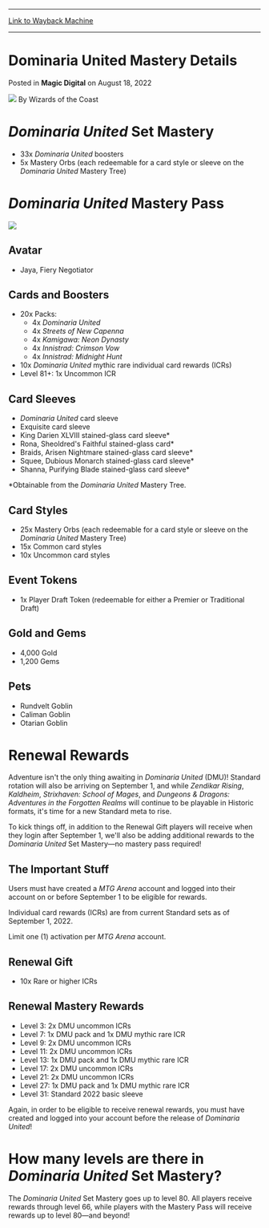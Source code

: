 
---
[Link to Wayback Machine](https://web.archive.org/web/20220901235855/https://magic.wizards.com/en/articles/archive/magic-digital/dominaria-united-mastery-details-2022-08-18?gclid=CjwKCAjwsMGYBhAEEiwAGUXJacLH27y-OuPA2M5-dMG1Z_kOrOpGerDkC_GxXBQ1E9VopgGlh5EWNRoCB68QAvD_BwE)

[_metadata_:author]:- "Wizards of the Coast"
[_metadata_:description]:- "Get more from Dominaria United with MTG Arena Set Mastery and Mastery Pass perks, plus see what additional rewards await you September 9!"
[_metadata_:generator]:- "Drupal 7 (http://drupal.org)"
[_metadata_:node]:- "1599304"
[_metadata_:publish_date]:- "2022-08-18"
[_metadata_:source]:- "div-main-content"
[_metadata_:title]:- "Dominaria United Mastery Details"
[_metadata_:wayback_capture_timestamp]:- "2022-09-01 23:58:55"
[_metadata_:wayback_raw_url]:- "https://web.archive.org/web/20220901235855id_/https://magic.wizards.com/en/articles/archive/magic-digital/dominaria-united-mastery-details-2022-08-18?gclid=CjwKCAjwsMGYBhAEEiwAGUXJacLH27y-OuPA2M5-dMG1Z_kOrOpGerDkC_GxXBQ1E9VopgGlh5EWNRoCB68QAvD_BwE"
[_metadata_:wayback_url]:- "https://magic.wizards.com/en/articles/archive/magic-digital/dominaria-united-mastery-details-2022-08-18?gclid=CjwKCAjwsMGYBhAEEiwAGUXJacLH27y-OuPA2M5-dMG1Z_kOrOpGerDkC_GxXBQ1E9VopgGlh5EWNRoCB68QAvD_BwE"
---


Dominaria United Mastery Details
================================



 Posted in **Magic Digital**
 on August 18, 2022 






![](https://media.magic.wizards.com/styles/auth_small/public/images/person/wizards_author.jpg)
By Wizards of the Coast











*Dominaria United* Set Mastery
==============================


* 33x *Dominaria United* boosters
* 5x Mastery Orbs (each redeemable for a card style or sleeve on the *Dominaria United* Mastery Tree)

*Dominaria United* Mastery Pass
===============================


![](https://media.wizards.com/2022/images/daily/xdphkh7mqhg.png)


Avatar
------


* Jaya, Fiery Negotiator

Cards and Boosters
------------------


* 20x Packs:
	+ 4x *Dominaria United*
	+ 4x *Streets of New Capenna*
	+ 4x *Kamigawa: Neon Dynasty*
	+ 4x *Innistrad: Crimson Vow*
	+ 4x *Innistrad: Midnight Hunt*
* 10x *Dominaria United* mythic rare individual card rewards (ICRs)
* Level 81+: 1x Uncommon ICR

Card Sleeves
------------


* *Dominaria United* card sleeve
* Exquisite card sleeve
* King Darien XLVIII stained-glass card sleeve\*
* Rona, Sheoldred's Faithful stained-glass card\*
* Braids, Arisen Nightmare stained-glass card sleeve\*
* Squee, Dubious Monarch stained-glass card sleeve\*
* Shanna, Purifying Blade stained-glass card sleeve\*

\*Obtainable from the *Dominaria United* Mastery Tree.


Card Styles
-----------


* 25x Mastery Orbs (each redeemable for a card style or sleeve on the *Dominaria United* Mastery Tree)
* 15x Common card styles
* 10x Uncommon card styles

Event Tokens
------------


* 1x Player Draft Token (redeemable for either a Premier or Traditional Draft)

Gold and Gems
-------------


* 4,000 Gold
* 1,200 Gems

Pets
----


* Rundvelt Goblin
* Caliman Goblin
* Otarian Goblin

Renewal Rewards
===============


Adventure isn't the only thing awaiting in *Dominaria United* (DMU)! Standard rotation will also be arriving on September 1, and while *Zendikar Rising*, *Kaldheim*, *Strixhaven: School of Mages*, and *Dungeons & Dragons: Adventures in the Forgotten Realms* will continue to be playable in Historic formats, it's time for a new Standard meta to rise.


To kick things off, in addition to the Renewal Gift players will receive when they login after September 1, we'll also be adding additional rewards to the *Dominaria United* Set Mastery—no mastery pass required!


The Important Stuff
-------------------


Users must have created a *MTG Arena* account and logged into their account on or before September 1 to be eligible for rewards.


Individual card rewards (ICRs) are from current Standard sets as of September 1, 2022.


Limit one (1) activation per *MTG Arena* account.


Renewal Gift
------------


* 10x Rare or higher ICRs

Renewal Mastery Rewards
-----------------------


* Level 3: 2x DMU uncommon ICRs
* Level 7: 1x DMU pack and 1x DMU mythic rare ICR
* Level 9: 2x DMU uncommon ICRs
* Level 11: 2x DMU uncommon ICRs
* Level 13: 1x DMU pack and 1x DMU mythic rare ICR
* Level 17: 2x DMU uncommon ICRs
* Level 21: 2x DMU uncommon ICRs
* Level 27: 1x DMU pack and 1x DMU mythic rare ICR
* Level 31: Standard 2022 basic sleeve

Again, in order to be eligible to receive renewal rewards, you must have created and logged into your account before the release of *Dominaria United*!


How many levels are there in *Dominaria United* Set Mastery?
============================================================


The *Dominaria United* Set Mastery goes up to level 80. All players receive rewards through level 66, while players with the Mastery Pass will receive rewards up to level 80—and beyond!







